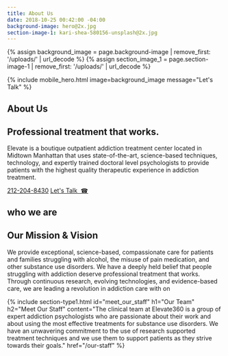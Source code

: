 ```yaml
---
title: About Us
date: 2018-10-25 00:42:00 -04:00
background-image: hero@2x.jpg
section-image-1: kari-shea-580156-unsplash@2x.jpg
---
```


{% assign background_image = page.background-image | remove_first: '/uploads/' | url_decode %}
{% assign section_image_1 = page.section-image-1 | remove_first: '/uploads/' | url_decode %}

{% include mobile_hero.html image=background_image message="Let's Talk" %}

<section id="about_us_hero" class="hero" style="background-image: url('{% asset '{{ background_image }}' @path %}')">
    <div class="section-content">
        <h1>About Us</h1>
        <h2>Professional treatment that works.</h2>
        <p>
            Elevate is a boutique outpatient addiction treatment center located in Midtown Manhattan that uses state-of-the-art, science-based techniques, technology, and expertly trained doctoral level psychologists to provide patients with the highest quality therapeutic experience in addiction treatment.
        </p>
        <a href="tel:1-212-204-8430" class="button rounded only-desktop">212-204-8430</a>
        <a href="tel:1-212-204-8430" class="button rounded only-mobile">Let's Talk &nbsp;&#x260E;</a>
    </div>
</section>

<section id="who_we_are">
    <h1 class="small small-full-width">who we are</h1>
    <div class="section-content">
        <h2>Our Mission & Vision</h2>
        <p>
            We provide exceptional, science-based, compassionate care for patients and families struggling with alcohol, the misuse of pain medication, and other substance use disorders.
            We have a deeply held belief that people struggling with addiction deserve professional treatment that works.
            Through continuous research, evolving technologies, and evidence-based care, we are leading a revolution in addiction care with on
        </p>
        <!-- <a class="learn-more">Learn More &#x2192;</a> -->
    </div>
    <div class="side-image" style="background-image: url('{% asset '{{ section_image_1 }}' @path %}')"></div>
</section>
{% include section-type1.html
    id="meet_our_staff"
    h1="Our Team"
    h2="Meet Our Staff"
    content="The clinical team at Elevate360 is a group of expert addiction psychologists who are passionate about their work and about using the most effective treatments for substance use disorders. We have an unwavering commitment to the use of research supported treatment techniques and we use them to support patients as they strive towards their goals."
    href="/our-staff"
%}
